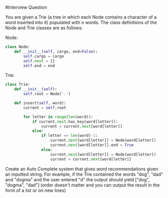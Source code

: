 #Interview Question

You are given a Trie (a tree in which each Node contains a character
  of a word inserted into it) populated with n words. The class definitions
  of the Node and Trie classes are as follows:

Node:  
``` python  
class Node:
	def __init__(self, cargo, end=False):
		self.cargo = cargo
		self.next = {}
		self.end = end
```

Trie:  
``` python  
class Trie:
	def __init__(self):
		self.root = Node('.')

	def insert(self, word):
		current = self.root

		for letter in range(len(word)):
			if current.next.has_key(word[letter]):
				current = current.next[word[letter]]
			else:
				if letter == len(word)-1:
					current.next[word[letter]] = Node(word[letter])
					current.next[word[letter]].end = True
				else:
					current.next[word[letter]] = Node(word[letter])
					current = current.next[word[letter]]
```

Create an Auto Complete system that gives word recommendations
given an inputted string. For example, if the Trie contained the words
"dog", "dad" and "dogma" and the user entered "d" the output should
yield ["dog", "dogma", "dad"] (order doesn't matter and you can
output the result in the form of a list or on new lines)
